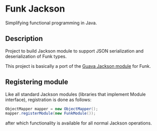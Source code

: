 Funk Jackson
============

Simplifying functional programming in Java.

Description
-----------

Project to build Jackson module to support JSON serialization and deserialization of Funk types.

This project is basically a port of the [Guava Jackson module](https://github.com/FasterXML/jackson-datatype-guava) for Funk.

Registering module
------------------

Like all standard Jackson modules (libraries that implement Module interface), registration is done as follows:

```java
ObjectMapper mapper = new ObjectMapper();
mapper.registerModule(new FunkModule());
```

after which functionality is available for all normal Jackson operations.
